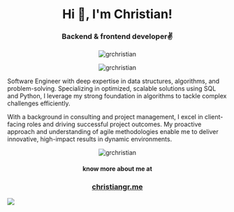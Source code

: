 <h1 align="center">Hi 👋, I'm Christian!</h1>

<h3 align="center">Backend & frontend developer✌️</h3>

<p align="center">
<img src="https://komarev.com/ghpvc/?username=grchristian&label=Profile%20views&color=FF9553&style=flat" alt="grchristian"/>
</p>

<p align="center">
    <img align="center" src="https://github-readme-stats.vercel.app/api/top-langs/?username=grchristian&layout=compact&langs_count=6" alt="grchristian" />
</p>
<p>
    Software Engineer with deep expertise in data structures, algorithms, and problem-solving. Specializing in optimized, scalable solutions using SQL and Python, I leverage my strong foundation in algorithms to tackle complex challenges efficiently.
</p>
<p>
With a background in consulting and project management, I excel in client-facing roles and driving successful project outcomes. My proactive approach and understanding of agile methodologies enable me to deliver innovative, high-impact results in dynamic environments.
</p>
<p align="center">
    <img align="center" src="https://github-readme-stats.vercel.app/api?username=grchristian&count_private=true&show_icons=true&theme=vue" alt="grchristian" />
</p>

<h4 align="center">know more about me at</h4>

<h3 align="center"><a href="https://christiangr.me/">christiangr.me</a></h3>

![](https://hit.yhype.me/github/profile?user_id=79123808)

